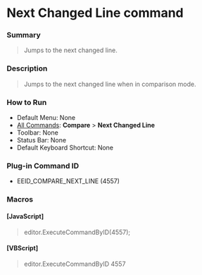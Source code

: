 # Next Changed Line command

### Summary

> Jumps to the next changed line.

### Description

> Jumps to the next changed line when in comparison mode.

### How to Run

- Default Menu: None
- [All Commands](../tools/all_commands): **Compare** \> **Next Changed Line**
- Toolbar: None
- Status Bar: None
- Default Keyboard Shortcut: None

### Plug-in Command ID

- EEID\_COMPARE\_NEXT\_LINE (4557)

### Macros

#### \[JavaScript\]

> editor.ExecuteCommandByID(4557);

#### \[VBScript\]

> editor.ExecuteCommandByID 4557